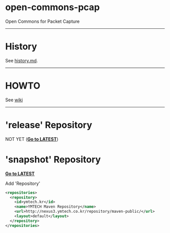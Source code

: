 # open-commons-pcap
Open Commons for Packet Capture

---
# History
See [history.md](./history.md).

---
# HOWTO
See [wiki](https://github.com/open-commons/open-commons-pcap/wiki)

---
# 'release' Repository
NOT YET (**[Go to LATEST](https://central.sonatype.com/artifact/io.github.open-commons/open-commons-pcap)**)

# 'snapshot' Repository
**[Go to LATEST](http://nexus3.ymtech.co.kr/#browse/browse:maven-public:open%2Fcommons%2Fopen-commons-pcap)**

Add 'Repository'

``` xml
<repositories>
  <repository>
    <id>ymtech.kr</id>
    <name>YMTECH Maven Repository</name>
    <url>http://nexus3.ymtech.co.kr/repository/maven-public/</url>
    <layout>default</layout>
  </repository>
</repositories>
```